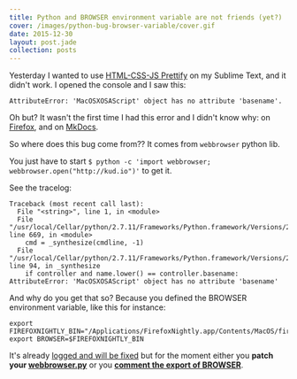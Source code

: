 ```yaml
---
title: Python and BROWSER environment variable are not friends (yet?)
cover: /images/python-bug-browser-variable/cover.gif
date: 2015-12-30
layout: post.jade
collection: posts
---
```


Yesterday I wanted to use [HTML-CSS-JS Prettify](https://packagecontrol.io/packages/HTML-CSS-JS%20Prettify) on my Sublime Text, and it didn't work. I opened the console and I saw this:

`AttributeError: 'MacOSXOSAScript' object has no attribute 'basename'.`

Oh but? It wasn't the first time I had this error and I didn't know why: on [Firefox](https://bugzilla.mozilla.org/show_bug.cgi?id=1012443), and on [MkDocs](https://github.com/mkdocs/mkdocs/issues/465).

So where does this bug come from?? It comes from `webbrowser` python lib.

You just have to start `$ python -c 'import webbrowser; webbrowser.open("http://kud.io")'` to get it.

See the tracelog:

```console
Traceback (most recent call last):
  File "<string>", line 1, in <module>
  File "/usr/local/Cellar/python/2.7.11/Frameworks/Python.framework/Versions/2.7/lib/python2.7/webbrowser.py", line 669, in <module>
    cmd = _synthesize(cmdline, -1)
  File "/usr/local/Cellar/python/2.7.11/Frameworks/Python.framework/Versions/2.7/lib/python2.7/webbrowser.py", line 94, in _synthesize
    if controller and name.lower() == controller.basename:
AttributeError: 'MacOSXOSAScript' object has no attribute 'basename'
```

And why do you get that so? Because you defined the BROWSER environment variable, like this for instance:

```console
export FIREFOXNIGHTLY_BIN="/Applications/FirefoxNightly.app/Contents/MacOS/firefox"
export BROWSER=$FIREFOXNIGHTLY_BIN
```

It's already [logged and will be fixed](https://bugs.python.org/issue24955) but for the moment either you **patch your [webbrowser.py](https://github.com/python-git/python/blob/master/Lib/webbrowser.py#L94)** or you **[comment the export of BROWSER](https://github.com/kud/my/commit/b78b46441a64c185a6178d3bd707e22b9a236cb7)**.


